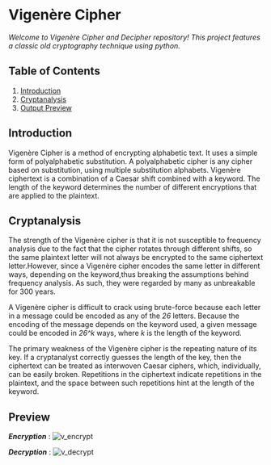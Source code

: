 # Vigenère Cipher 
_Welcome to Vigenère Cipher and Decipher repository! This project features a classic old cryptography technique using python._


Table of Contents
-------------
1. [Introduction](#Introduction)
2. [Cryptanalysis](#Cryptanalysis)
3. [Output Preview](#Preview)

Introduction
-------------
   Vigenère Cipher is a method of encrypting alphabetic text. 
   It uses a simple form of polyalphabetic substitution. 
   A polyalphabetic cipher is any cipher based on substitution, using multiple substitution alphabets.
   Vigenère ciphertext is a combination of a Caesar shift combined with a keyword. 
   The length of the keyword determines the number of different encryptions that are applied to the plaintext.

Cryptanalysis
-------------
The strength of the Vigenère cipher is that it is not susceptible to frequency analysis due to the fact that the cipher rotates through different shifts, so the same plaintext letter will not always be encrypted to the same ciphertext letter.However, since a Vigenère cipher encodes the same letter in different ways, depending on the keyword,thus breaking the assumptions behind frequency analysis.  As such, they were regarded by many as unbreakable for 300 years.

A Vigenère cipher is difficult to crack using brute-force because each letter in a message could be encoded as any of the _26_ letters. Because the encoding of the message depends on the keyword used, a given message could be encoded in _26^k_ ways, where _k_ is the length of the keyword.

The primary weakness of the Vigenère cipher is the repeating nature of its key. If a cryptanalyst correctly guesses the length of the key, then the ciphertext can be treated as interwoven Caesar ciphers, which, individually, can be easily broken. Repetitions in the ciphertext indicate repetitions in the plaintext, and the space between such repetitions hint at the length of the keyword.

Preview
-------------
***Encryption*** :
![v_encrypt](https://github.com/Rakshitha-ks/vigenere-cipher/assets/130575059/ec595a48-6225-4f7a-b471-82515582c4ad)

***Decryption*** :
![v_decrypt](https://github.com/Rakshitha-ks/vigenere-cipher/assets/130575059/1ddebf1e-7199-46ff-94b6-634b7223f9a8)



